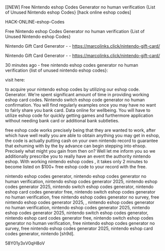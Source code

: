[[NEW] Free Nintendo eshop Codes Generator no human verification {List of Unused Nintendo eshop Codes} [hack online eshop codes]

HACK-ONLINE-eshop-Codes

Free Nintendo eshop Codes Generator no human verification {List of Unused Nintendo eshop Codes}

Nintendo Gift Card Generator - - https://marcolinks.click/nintendo-gift-card/

Nintendo Gift Card Generator - - https://marcolinks.click/nintendo-gift-card/

30 minutes ago - free nintendo eshop codes generator no human verification {list of unused nintendo eshop codes}:

visit here:

to acquire your nintendo eshop codes by utilizing our eshop code. Generator. We're spent significant amount of time in providing working eshop card codes. Nintendo switch eshop code generator no human confirmation. You will find regularly examples once you may have no want to fairly share you bank card. Data online for wellbeing. You will have to utilize eshop code for quickly getting games and furthermore application without needing bank card or additional bank subtleties.

free eshop code works precisely being that they are wanted to work, after which have well really you are able to obtain anything you may get in eshop, the code is actually putting cash on your own nintendo record to guarantee that exhuming with by the by advance can begin stepping into ehsop. Precisely what might you gain from then on? Well let me inform you so we additionally prescribe you to really have an event the authority nintendo eshop. With working nintendo eshop codes , it takes only 2 minutes to become listed on $100+ free eshop code to your record with the free.

nintendo eshop codes generator, nintendo eshop codes generator no human verification, nintendo eshop codes generator 2025, nintendo eshop codes generator 2025, nintendo switch eshop codes generator, nintendo eshop card codes generator free, nintendo switch eshop codes generator no human verification, free nintendo eshop codes generator no survey, free nintendo eshop codes generator 2025, , nintendo eshop codes generator no human verification, nintendo eshop codes generator 2025, nintendo eshop codes generator 2025, nintendo switch eshop codes generator, nintendo eshop card codes generator free, nintendo switch eshop codes generator no human verification, free nintendo eshop codes generator no survey, free nintendo eshop codes generator 2025, nintendo eshop card codes generator, nintendo [sh9d].

58Y01y3xV0qH8oV

